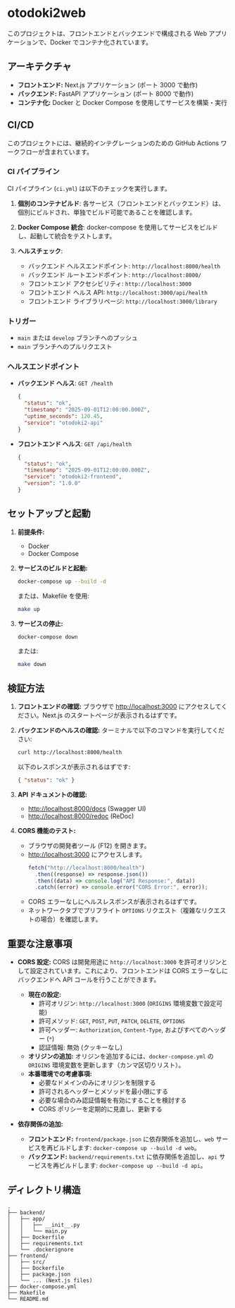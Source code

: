 # otodoki2web

このプロジェクトは、フロントエンドとバックエンドで構成される Web アプリケーションで、Docker でコンテナ化されています。

## アーキテクチャ

- **フロントエンド:** Next.js アプリケーション (ポート 3000 で動作)
- **バックエンド:** FastAPI アプリケーション (ポート 8000 で動作)
- **コンテナ化:** Docker と Docker Compose を使用してサービスを構築・実行

## CI/CD

このプロジェクトには、継続的インテグレーションのための GitHub Actions ワークフローが含まれています。

### CI パイプライン

CI パイプライン (`ci.yml`) は以下のチェックを実行します。

1.  **個別のコンテナビルド**: 各サービス（フロントエンドとバックエンド）は、個別にビルドされ、単独でビルド可能であることを確認します。

2.  **Docker Compose 統合**: docker-compose を使用してサービスをビルドし、起動して統合をテストします。

3.  **ヘルスチェック**:
    - バックエンド ヘルスエンドポイント: `http://localhost:8000/health`
    - バックエンド ルートエンドポイント: `http://localhost:8000/`
    - フロントエンド アクセシビリティ: `http://localhost:3000`
    - フロントエンド ヘルス API: `http://localhost:3000/api/health`
    - フロントエンド ライブラリページ: `http://localhost:3000/library`

### トリガー

- `main` または `develop` ブランチへのプッシュ
- `main` ブランチへのプルリクエスト

### ヘルスエンドポイント

- **バックエンド ヘルス**: `GET /health`

  ```json
  {
    "status": "ok",
    "timestamp": "2025-09-01T12:00:00.000Z",
    "uptime_seconds": 120.45,
    "service": "otodoki2-api"
  }
  ```

- **フロントエンド ヘルス**: `GET /api/health`
  ```json
  {
    "status": "ok",
    "timestamp": "2025-09-01T12:00:00.000Z",
    "service": "otodoki2-frontend",
    "version": "1.0.0"
  }
  ```

## セットアップと起動

1.  **前提条件:**

    - Docker
    - Docker Compose

2.  **サービスのビルドと起動:**

    ```bash
    docker-compose up --build -d
    ```

    または、Makefile を使用:

    ```bash
    make up
    ```

3.  **サービスの停止:**

    ```bash
    docker-compose down
    ```

    または:

    ```bash
    make down
    ```

## 検証方法

1.  **フロントエンドの確認:**
    ブラウザで [http://localhost:3000](http://localhost:3000) にアクセスしてください。Next.js のスタートページが表示されるはずです。

2.  **バックエンドのヘルスの確認:**
    ターミナルで以下のコマンドを実行してください:

    ```bash
    curl http://localhost:8000/health
    ```

    以下のレスポンスが表示されるはずです:

    ```json
    { "status": "ok" }
    ```

3.  **API ドキュメントの確認:**

    - [http://localhost:8000/docs](http://localhost:8000/docs) (Swagger UI)
    - [http://localhost:8000/redoc](http://localhost:8000/redoc) (ReDoc)

4.  **CORS 機能のテスト:**
    - ブラウザの開発者ツール (F12) を開きます。
    - [http://localhost:3000](http://localhost:3000) にアクセスします。
      ```javascript
      fetch("http://localhost:8000/health")
        .then((response) => response.json())
        .then((data) => console.log("API Response:", data))
        .catch((error) => console.error("CORS Error:", error));
      ```
    - CORS エラーなしにヘルスレスポンスが表示されるはずです。
    - ネットワークタブでプリフライト `OPTIONS` リクエスト（複雑なリクエストの場合）を確認します。

## 重要な注意事項

- **CORS 設定:** CORS は開発用途に `http://localhost:3000` を許可オリジンとして設定されています。これにより、フロントエンドは CORS エラーなしにバックエンドへ API コールを行うことができます。

  - **現在の設定:**
    - 許可オリジン: `http://localhost:3000` (`ORIGINS` 環境変数で設定可能)
    - 許可メソッド: `GET`, `POST`, `PUT`, `PATCH`, `DELETE`, `OPTIONS`
    - 許可ヘッダー: `Authorization`, `Content-Type`, およびすべてのヘッダー (`*`)
    - 認証情報: 無効 (クッキーなし)
  - **オリジンの追加:** オリジンを追加するには、`docker-compose.yml` の `ORIGINS` 環境変数を更新します（カンマ区切りリスト）。
  - **本番環境での考慮事項:**
    - 必要なドメインのみにオリジンを制限する
    - 許可されるヘッダーとメソッドを最小限にする
    - 必要な場合のみ認証情報を有効にすることを検討する
    - CORS ポリシーを定期的に見直し、更新する

- **依存関係の追加:**
  - **フロントエンド:** `frontend/package.json` に依存関係を追加し、`web` サービスを再ビルドします: `docker-compose up --build -d web`。
  - **バックエンド:** `backend/requirements.txt` に依存関係を追加し、`api` サービスを再ビルドします: `docker-compose up --build -d api`。

## ディレクトリ構造

```
.
├── backend/
│   ├── app/
│   │   ├── __init__.py
│   │   └── main.py
│   ├── Dockerfile
│   ├── requirements.txt
│   └── .dockerignore
├── frontend/
│   ├── src/
│   ├── Dockerfile
│   ├── package.json
│   └── ... (Next.js files)
├── docker-compose.yml
├── Makefile
└── README.md
```
